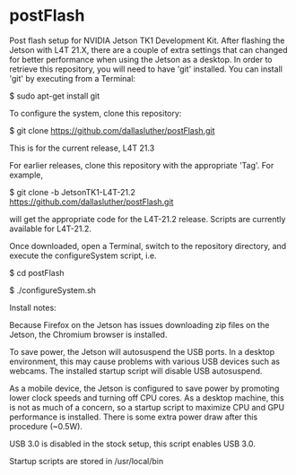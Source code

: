 # postFlash
Post flash setup for NVIDIA Jetson TK1 Development Kit. After flashing the Jetson with L4T 21.X, there are a couple of extra settings that can changed for better performance when using the Jetson as a desktop. In order to retrieve this repository, you will need to have 'git' installed. You can install 'git' by executing from a Terminal:

$ sudo apt-get install git

To configure the system, clone this repository:

$ git clone https://github.com/dallasluther/postFlash.git

This is for the current release, L4T 21.3

For earlier releases, clone this repository with the appropriate 'Tag'. For example,

$ git clone -b JetsonTK1-L4T-21.2 https://github.com/dallasluther/postFlash.git

will get the appropriate code for the L4T-21.2 release. Scripts are currently available for L4T-21.2.

Once downloaded, open a Terminal, switch to the repository directory, and execute the configureSystem script, i.e.

$ cd postFlash

$ ./configureSystem.sh

Install notes:

Because Firefox on the Jetson has issues downloading zip files on the Jetson, the Chromium browser is installed. 

To save power, the Jetson will autosuspend the USB ports. In a desktop environment, this may cause problems with various USB devices such as webcams. The installed startup script will disable USB autosuspend.

As a mobile device, the Jetson is configured to save power by promoting lower clock speeds and turning off CPU cores. As a desktop machine, this is not as much of a concern, so a startup script to maximize CPU and GPU performance is installed. There is some extra power draw after this procedure (~0.5W).

USB 3.0 is disabled in the stock setup, this script enables USB 3.0.

Startup scripts are stored in /usr/local/bin
